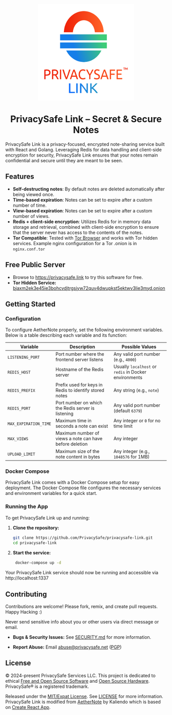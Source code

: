 <div align="center">
  <a href="https://privacysafe.link">
    <img src="assets/logo.svg" width="300" height="300" />
  </a>
  
  # PrivacySafe Link &ndash; Secret &amp; Secure Notes
</div>

PrivacySafe Link is a privacy-focused, encrypted note-sharing service built with React and Golang. Leveraging Redis for data handling and client-side encryption for security, PrivacySafe Link ensures that your notes remain confidential and secure until they are meant to be seen.

## Features

- **Self-destructing notes**: By default notes are deleted automatically after being viewed once.
- **Time-based expiration**: Notes can be set to expire after a custom number of time.
- **View-based expiration**: Notes can be set to expire after a custom number of views.
- **Redis + client-side encryption**: Utilizes Redis for in memory data storage and retrieval, combined with client-side encryption to ensure that the server never has access to the contents of the notes.
- **Tor Compatible**: Tested with [Tor Browser](https://torproject.org/download) and works with Tor hidden services. Example nginx configuration for a Tor .onion is in `nginx.conf.tor`

## Free Public Server

* Browse to https://privacysafe.link to try this software for free.
* **Tor Hidden Service:** [bjaxm2ek3e45ie3bohcvdjtrgsjyw72quv4dwupkst5ektwv3lie3myd.onion](http://bjaxm2ek3e45ie3bohcvdjtrgsjyw72quv4dwupkst5ektwv3lie3myd.onion)

## Getting Started

### Configuration

To configure AetherNote properly, set the following environment variables. Below is a table describing each variable and its function:

| Variable                 | Description                                           | Possible Values                      |
|--------------------------|-------------------------------------------------------|--------------------------------------|
| `LISTENING_PORT`             | Port number where the frontend server listens         | Any valid port number (e.g., `4000`) |
| `REDIS_HOST`             | Hostname of the Redis server                          | Usually `localhost` or `redis` in Docker environments |
| `REDIS_PREFIX`           | Prefix used for keys in Redis to identify stored notes| Any string (e.g., `note`)            |
| `REDIS_PORT`             | Port number on which the Redis server is listening    | Any valid port number (default `6379`) |
| `MAX_EXPIRATION_TIME`    | Maximum time in seconds a note can exist              | Any integer or `0` for no time limit |
| `MAX_VIEWS`              | Maximum number of views a note can have before deletion| Any integer                           |
| `UPLOAD_LIMIT`           | Maximum size of the note content in bytes             | Any integer (e.g., `1048576` for 1MB) |

### Docker Compose

PrivacySafe Link comes with a Docker Compose setup for easy deployment. The Docker Compose file configures the necessary services and environment variables for a quick start.

### Running the App

To get PrivacySafe Link up and running:

1. **Clone the repository:**
   ```bash
   git clone https://github.com/PrivacySafe/privacysafe-link.git
   cd privacysafe-link
   ```
2. **Start the service:**
   ```bash
    docker-compose up -d
   ```
Your PrivacySafe Link service should now be running and accessible via http://localhost:1337

## Contributing
Contributions are welcome! Please fork, remix, and create pull requests. Happy Hacking :)

Never send sensitive info about you or other users via direct message or email.

* **Bugs &amp; Security Issues:** See [SECURITY.md](SECURITY.md) for more information.

* **Report Abuse:** Email <a href="mailto:abuse@privacysafe.net" target="_blank">abuse@privacysafe.net</a> (<a href="https://psafe.ly/xSpQhF" target="_blank">PGP</a>)

## License
© 2024-present PrivacySafe Services LLC. This project is dedicated to ethical <a href="https://fsf.org" target="_blank" rel="noreferrer noopener">Free and Open Source Software</a> and <a href="https://oshwa.org" target="_blank" rel="noreferrer noopener">Open Source Hardware</a>. PrivacySafe® is a registered trademark.

Released under the [MIT/Expat License](LICENSE). See [LICENSE](LICENSE) for more information. PrivacySafe Link is modified from [AetherNote](https://github.com/Kaliendo/AetherNote) by Kaliendo which is based on [Create React App](https://github.com/facebook/create-react-app/blob/main/LICENSE).

